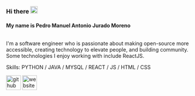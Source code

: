 ### Hi there <img src='https://user-images.githubusercontent.com/71619972/107067549-6bc4e100-67ad-11eb-9d25-148aae1fad6b.gif' alt='github' height='20'>
#### My name is Pedro Manuel Antonio Jurado Moreno 


<p align="center"> <img src='https://user-images.githubusercontent.com/71619972/107067524-64053c80-67ad-11eb-9644-27d7e6d7f4a6.gif' alt=''></p>

I'm a software engineer who is passionate about making open-source more accessible, creating technology to elevate people, and building community. Some technologies I enjoy working with include ReactJS.

Skills: PYTHON / JAVA / MYSQL / REACT / JS / HTML / CSS



[<img src='https://cdn.jsdelivr.net/npm/simple-icons@3.0.1/icons/github.svg' alt='github' height='40'>](https://github.com/PedroManuelJM)  [<img src='https://user-images.githubusercontent.com/71619972/107070065-c9a6f800-67b0-11eb-9ce0-cd3ef00771d3.png' alt='website' height='40'>](https://pedrojuradomoreno-43dfd.web.app/)  


